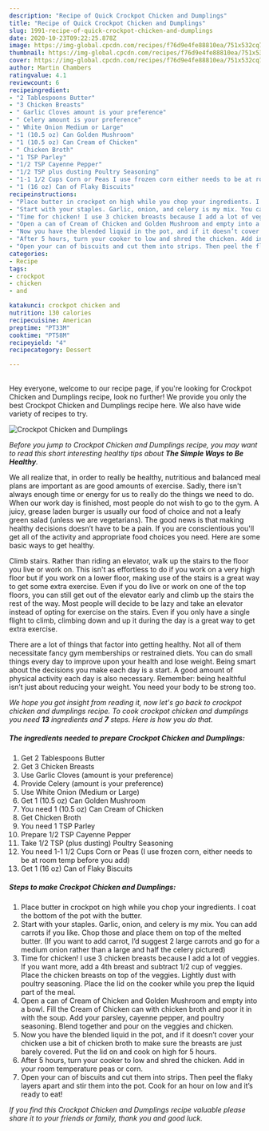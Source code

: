 ```yaml
---
description: "Recipe of Quick Crockpot Chicken and Dumplings"
title: "Recipe of Quick Crockpot Chicken and Dumplings"
slug: 1991-recipe-of-quick-crockpot-chicken-and-dumplings
date: 2020-10-23T09:22:25.878Z
image: https://img-global.cpcdn.com/recipes/f76d9e4fe88810ea/751x532cq70/crockpot-chicken-and-dumplings-recipe-main-photo.jpg
thumbnail: https://img-global.cpcdn.com/recipes/f76d9e4fe88810ea/751x532cq70/crockpot-chicken-and-dumplings-recipe-main-photo.jpg
cover: https://img-global.cpcdn.com/recipes/f76d9e4fe88810ea/751x532cq70/crockpot-chicken-and-dumplings-recipe-main-photo.jpg
author: Martin Chambers
ratingvalue: 4.1
reviewcount: 6
recipeingredient:
- "2 Tablespoons Butter"
- "3 Chicken Breasts"
- " Garlic Cloves amount is your preference"
- " Celery amount is your preference"
- " White Onion Medium or Large"
- "1 (10.5 oz) Can Golden Mushroom"
- "1 (10.5 oz) Can Cream of Chicken"
- " Chicken Broth"
- "1 TSP Parley"
- "1/2 TSP Cayenne Pepper"
- "1/2 TSP plus dusting Poultry Seasoning"
- "1-1 1/2 Cups Corn or Peas I use frozen corn either needs to be at room temp before you add"
- "1 (16 oz) Can of Flaky Biscuits"
recipeinstructions:
- "Place butter in crockpot on high while you chop your ingredients. I coat the bottom of the pot with the butter."
- "Start with your staples. Garlic, onion, and celery is my mix. You can add carrots if you like. Chop those and place them on top of the melted butter. (If you want to add carrot, I’d suggest 2 large carrots and go for a medium onion rather than a large and half the celery pictured)"
- "Time for chicken! I use 3 chicken breasts because I add a lot of veggies. If you want more, add a 4th breast and subtract 1/2 cup of veggies. Place the chicken breasts on top of the veggies. Lightly dust with poultry seasoning. Place the lid on the cooker while you prep the liquid part of the meal."
- "Open a can of Cream of Chicken and Golden Mushroom and empty into a bowl. Fill the Cream of Chicken can with chicken broth and poor it in with the soup. Add your parsley, cayenne pepper, and poultry seasoning. Blend together and pour on the veggies and chicken."
- "Now you have the blended liquid in the pot, and if it doesn’t cover your chicken use a bit of chicken broth to make sure the breasts are just barely covered. Put the lid on and cook on high for 5 hours."
- "After 5 hours, turn your cooker to low and shred the chicken. Add in your room temperature peas or corn."
- "Open your can of biscuits and cut them into strips. Then peel the flaky layers apart and stir them into the pot. Cook for an hour on low and it’s ready to eat!"
categories:
- Recipe
tags:
- crockpot
- chicken
- and

katakunci: crockpot chicken and 
nutrition: 130 calories
recipecuisine: American
preptime: "PT33M"
cooktime: "PT58M"
recipeyield: "4"
recipecategory: Dessert

---
```

<br>
Hey everyone, welcome to our recipe page, if you're looking for Crockpot Chicken and Dumplings recipe, look no further! We provide you only the best Crockpot Chicken and Dumplings recipe here. We also have wide variety of recipes to try.
<br>


![Crockpot Chicken and Dumplings](https://img-global.cpcdn.com/recipes/f76d9e4fe88810ea/751x532cq70/crockpot-chicken-and-dumplings-recipe-main-photo.jpg)

<i>Before you jump to Crockpot Chicken and Dumplings recipe, you may want to read this short interesting healthy tips about <strong>The Simple Ways to Be Healthy</strong>.</i>

We all realize that, in order to really be healthy, nutritious and balanced meal plans are important as are good amounts of exercise. Sadly, there isn't always enough time or energy for us to really do the things we need to do. When our work day is finished, most people do not wish to go to the gym. A juicy, grease laden burger is usually our food of choice and not a leafy green salad (unless we are vegetarians). The good news is that making healthy decisions doesn’t have to be a pain. If you are conscientious you'll get all of the activity and appropriate food choices you need. Here are some basic ways to get healthy.

Climb stairs. Rather than riding an elevator, walk up the stairs to the floor you live or work on. This isn't as effortless to do if you work on a very high floor but if you work on a lower floor, making use of the stairs is a great way to get some extra exercise. Even if you do live or work on one of the top floors, you can still get out of the elevator early and climb up the stairs the rest of the way. Most people will decide to be lazy and take an elevator instead of opting for exercise on the stairs. Even if you only have a single flight to climb, climbing down and up it during the day is a great way to get extra exercise. 

There are a lot of things that factor into getting healthy. Not all of them necessitate fancy gym memberships or restrained diets. You can do small things every day to improve upon your health and lose weight. Being smart about the decisions you make each day is a start. A good amount of physical activity each day is also necessary. Remember: being healthful isn’t just about reducing your weight. You need your body to be strong too. 


<i>We hope you got insight from reading it, now let's go back to crockpot chicken and dumplings recipe. To cook crockpot chicken and dumplings you need <strong>13</strong> ingredients and <strong>7</strong> steps. Here is how you do that.
</i>

##### The ingredients needed to prepare Crockpot Chicken and Dumplings:

1. Get 2 Tablespoons Butter
1. Get 3 Chicken Breasts
1. Use  Garlic Cloves (amount is your preference)
1. Provide  Celery (amount is your preference)
1. Use  White Onion (Medium or Large)
1. Get 1 (10.5 oz) Can Golden Mushroom
1. You need 1 (10.5 oz) Can Cream of Chicken
1. Get  Chicken Broth
1. You need 1 TSP Parley
1. Prepare 1/2 TSP Cayenne Pepper
1. Take 1/2 TSP (plus dusting) Poultry Seasoning
1. You need 1-1 1/2 Cups Corn or Peas (I use frozen corn, either needs to be at room temp before you add)
1. Get 1 (16 oz) Can of Flaky Biscuits


##### Steps to make Crockpot Chicken and Dumplings:

1. Place butter in crockpot on high while you chop your ingredients. I coat the bottom of the pot with the butter.
1. Start with your staples. Garlic, onion, and celery is my mix. You can add carrots if you like. Chop those and place them on top of the melted butter. (If you want to add carrot, I’d suggest 2 large carrots and go for a medium onion rather than a large and half the celery pictured)
1. Time for chicken! I use 3 chicken breasts because I add a lot of veggies. If you want more, add a 4th breast and subtract 1/2 cup of veggies. Place the chicken breasts on top of the veggies. Lightly dust with poultry seasoning. Place the lid on the cooker while you prep the liquid part of the meal.
1. Open a can of Cream of Chicken and Golden Mushroom and empty into a bowl. Fill the Cream of Chicken can with chicken broth and poor it in with the soup. Add your parsley, cayenne pepper, and poultry seasoning. Blend together and pour on the veggies and chicken.
1. Now you have the blended liquid in the pot, and if it doesn’t cover your chicken use a bit of chicken broth to make sure the breasts are just barely covered. Put the lid on and cook on high for 5 hours.
1. After 5 hours, turn your cooker to low and shred the chicken. Add in your room temperature peas or corn.
1. Open your can of biscuits and cut them into strips. Then peel the flaky layers apart and stir them into the pot. Cook for an hour on low and it’s ready to eat!


<i>If you find this Crockpot Chicken and Dumplings recipe valuable please share it to your friends or family, thank you and good luck.</i>

